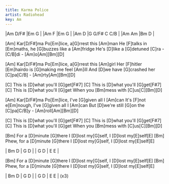 ```yaml
---
title: Karma Police
artist: Radiohead
key: Am
---
```


|Am    D/F#  |Em     G     |
|Am    F     |Em     G     |
|Am    D     |G G/F# C C/B |
|Am    Am    |Bm     D     |

[Am]   Kar[D/F#]ma Po[Em]lice, a[G]rrest this [Am]man
He [F]talks in [Em]maths, he [G]buzzes like a [Am]fridge
He's [D]like a [G]detuned [C]ra - [C/B]di - [Am]o[Am][Bm][D]

[Am]   Kar[D/F#]ma Po[Em]lice, a[G]rrest this [Am]girl
Her [F]hitler [Em]hairdo is [G]making me feel [Am]ill
And [D]we have [G]crashed her [C]pa[C/B]  -  [Am]rty[Am][Bm][D]

[C]  This is [D]what you'll [G]get[F#7]
[C]  This is [D]what you'll [G]get[F#7]
[C]  This is [D]what you'll [G]get
When you [Bm]mess with [C]us[C][Bm][D]

[Am]   Kar[D/F#]ma Po[Em]lice, I've [G]given all I [Am]can
It's [F]not e[Em]nough, I've [G]given all I [Am]can
But [D]we're still [G]on the [C]pa[C/B]y - [Am]roll[Am][Bm][D]

[C]  This is [D]what you'll [G]get[F#7]
[C]  This is [D]what you'll [G]get[F#7]
[C]  This is [D]what you'll [G]get
When you [Bm]mess with [C]us[C][Bm][D]

[Bm]   For a [D]minute [G]there
I [D]lost my[G]self, I [D]lost my[E]self[E]
[Bm] Phew, for a [D]minute [G]there
I [D]lost my[G]self, I [D]lost my[E]self[E]

| Bm D | G D |
| G  D | E E |

[Bm]   For a [D]minute [G]there
I [D]lost my[G]self, I [D]lost my[E]self[E]
[Bm] Phew, for a [D]minute [G]there
I [D]lost my[G]self, I [D]lost my[E]self[E]

| Bm D | G D |
| G  D | E E |
(x3)
